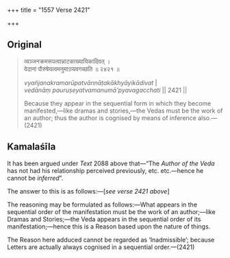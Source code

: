 +++
title = "1557 Verse 2421"

+++
## Original 
>
> व्यञ्जनक्रमरूपत्वान्नाटकाख्यायिकादिवत् ।  
> वेदानां पौरुषेयत्वमनुमाऽप्यवगच्छति ॥ २४२१ ॥ 
>
> *vyañjanakramarūpatvānnāṭakākhyāyikādivat* \|  
> *vedānāṃ pauruṣeyatvamanumā'pyavagacchati* \|\| 2421 \|\| 
>
> Because they appear in the sequential form in which they become manifested,—like dramas and stories,—the Vedas must be the work of an author; thus the author is cognised by means of inference also.—(2421)



## Kamalaśīla

It has been argued under *Text* 2088 above that—“The *Author of the Veda* has not had his relationship perceived previously, etc. etc.—hence he cannot be *inferred*”.

The answer to this is as follows:—[*see verse 2421 above*]

The reasoning may be formulated as follows:—What appears in the sequential order of the manifestation must be the work of an author;—like Dramas and Stories;—the Veda appears in the sequential order of its manifestation;—hence this is a Reason based upon the nature of things.

The Reason here adduced cannot be regarded as ‘Inadmissible’; because Letters are actually always cognised in a sequential order.—(2421)


